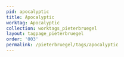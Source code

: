 ```yaml
---
pid: apocalyptic
title: Apocalyptic
worktag: Apocalyptic
collection: worktags_pieterbruegel
layout: tagpage_pieterbruegel
order: '003'
permalink: /pieterbruegel/tags/apocalyptic
---
```

